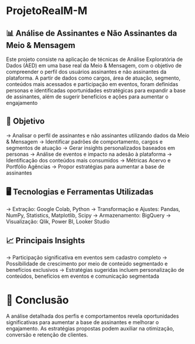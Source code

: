 # ProjetoRealM-M

## 📊 Análise de Assinantes e Não Assinantes da Meio & Mensagem

Este projeto consiste na aplicação de técnicas de Análise Exploratória de Dados (AED) em uma base real da Meio & Mensagem, com o objetivo de compreender o perfil dos usuários assinantes e não assinantes da plataforma. A partir de dados como cargos, área de atuação, segmento, conteúdos mais acessados e participação em eventos, foram definidas personas e identificadas oportunidades estratégicas para expandir a base de assinantes, além de sugerir benefícios e ações para aumentar o engajamento

## 🎯 Objetivo

→ Analisar o perfil de assinantes e não assinantes utilizando dados da Meio & Mensagem
→ Identificar padrões de comportamento, cargos e segmentos de atuação
→ Gerar insights personalizados baseados em personas
→ Análise de eventos e impacto na adesão à plataforma
→ Identificação dos conteúdos mais consumidos
→ Métricas Acervo e Portfólio Agências
→ Propor estratégias para aumentar a base de assinantes

## 🖥️ Tecnologias e Ferramentas Utilizadas

→ Extração: Google Colab, Python
→ Transformação e Ajustes: Pandas, NumPy, Statistics, Matplotlib, Scipy
→ Armazenamento: BigQuery
→ Visualização: Qlik, Power BI, Looker Studio

## 📈 Principais Insights

→ Participação significativa em eventos sem cadastro completo
→ Possibilidade de crescimento por meio de conteúdo segmentado e benefícios exclusivos
→ Estratégias sugeridas incluem personalização de conteúdos, benefícios em eventos e comunicação segmentada

# 🚀 Conclusão
A análise detalhada dos perfis e comportamentos revela oportunidades significativas para aumentar a base de assinantes e melhorar o engajamento. As estratégias propostas podem auxiliar na otimização, conversão e retenção de clientes.




